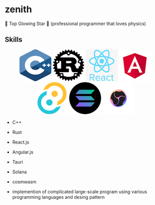 # zenith
🌟 Top Glowing Star 🔭
(professional programmer that loves physics)

## Skills
<p align="center">
  <img src="c++.png">
  <img src="rust.png">
  <img src="react.png">
  <img src="angular.png">
  <img src="tauri.png">
  <img src="solana.png">
  <img src="cosmwasm.png">
</p>

* C++


* Rust


* React.js


* Angular.js


* Tauri


* Solana


* cosmwasm

* implemention of complicated large-scale program using various programming languages and desing pattern

